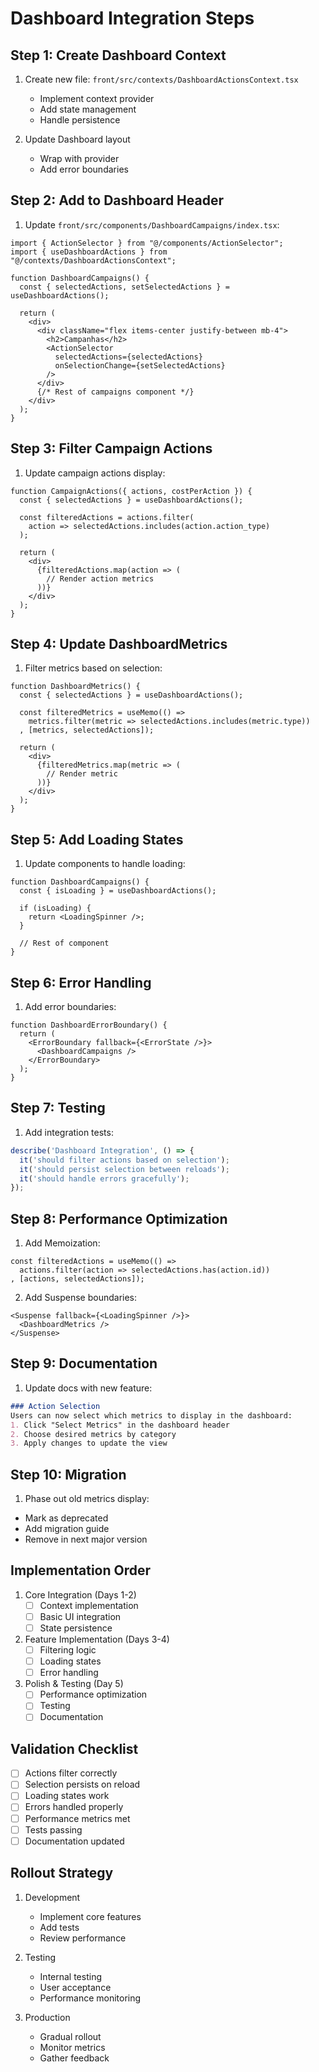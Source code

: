 # Dashboard Integration Steps

## Step 1: Create Dashboard Context

1. Create new file: `front/src/contexts/DashboardActionsContext.tsx`
   - Implement context provider
   - Add state management
   - Handle persistence

2. Update Dashboard layout
   - Wrap with provider
   - Add error boundaries

## Step 2: Add to Dashboard Header

1. Update `front/src/components/DashboardCampaigns/index.tsx`:
```tsx
import { ActionSelector } from "@/components/ActionSelector";
import { useDashboardActions } from "@/contexts/DashboardActionsContext";

function DashboardCampaigns() {
  const { selectedActions, setSelectedActions } = useDashboardActions();

  return (
    <div>
      <div className="flex items-center justify-between mb-4">
        <h2>Campanhas</h2>
        <ActionSelector
          selectedActions={selectedActions}
          onSelectionChange={setSelectedActions}
        />
      </div>
      {/* Rest of campaigns component */}
    </div>
  );
}
```

## Step 3: Filter Campaign Actions

1. Update campaign actions display:
```tsx
function CampaignActions({ actions, costPerAction }) {
  const { selectedActions } = useDashboardActions();
  
  const filteredActions = actions.filter(
    action => selectedActions.includes(action.action_type)
  );

  return (
    <div>
      {filteredActions.map(action => (
        // Render action metrics
      ))}
    </div>
  );
}
```

## Step 4: Update DashboardMetrics

1. Filter metrics based on selection:
```tsx
function DashboardMetrics() {
  const { selectedActions } = useDashboardActions();
  
  const filteredMetrics = useMemo(() => 
    metrics.filter(metric => selectedActions.includes(metric.type))
  , [metrics, selectedActions]);

  return (
    <div>
      {filteredMetrics.map(metric => (
        // Render metric
      ))}
    </div>
  );
}
```

## Step 5: Add Loading States

1. Update components to handle loading:
```tsx
function DashboardCampaigns() {
  const { isLoading } = useDashboardActions();

  if (isLoading) {
    return <LoadingSpinner />;
  }

  // Rest of component
}
```

## Step 6: Error Handling

1. Add error boundaries:
```tsx
function DashboardErrorBoundary() {
  return (
    <ErrorBoundary fallback={<ErrorState />}>
      <DashboardCampaigns />
    </ErrorBoundary>
  );
}
```

## Step 7: Testing

1. Add integration tests:
```typescript
describe('Dashboard Integration', () => {
  it('should filter actions based on selection');
  it('should persist selection between reloads');
  it('should handle errors gracefully');
});
```

## Step 8: Performance Optimization

1. Add Memoization:
```tsx
const filteredActions = useMemo(() => 
  actions.filter(action => selectedActions.has(action.id))
, [actions, selectedActions]);
```

2. Add Suspense boundaries:
```tsx
<Suspense fallback={<LoadingSpinner />}>
  <DashboardMetrics />
</Suspense>
```

## Step 9: Documentation

1. Update docs with new feature:
```markdown
### Action Selection
Users can now select which metrics to display in the dashboard:
1. Click "Select Metrics" in the dashboard header
2. Choose desired metrics by category
3. Apply changes to update the view
```

## Step 10: Migration

1. Phase out old metrics display:
- Mark as deprecated
- Add migration guide
- Remove in next major version

## Implementation Order

1. Core Integration (Days 1-2)
   - [ ] Context implementation
   - [ ] Basic UI integration
   - [ ] State persistence

2. Feature Implementation (Days 3-4)
   - [ ] Filtering logic
   - [ ] Loading states
   - [ ] Error handling

3. Polish & Testing (Day 5)
   - [ ] Performance optimization
   - [ ] Testing
   - [ ] Documentation

## Validation Checklist

- [ ] Actions filter correctly
- [ ] Selection persists on reload
- [ ] Loading states work
- [ ] Errors handled properly
- [ ] Performance metrics met
- [ ] Tests passing
- [ ] Documentation updated

## Rollout Strategy

1. Development
   - Implement core features
   - Add tests
   - Review performance

2. Testing
   - Internal testing
   - User acceptance
   - Performance monitoring

3. Production
   - Gradual rollout
   - Monitor metrics
   - Gather feedback